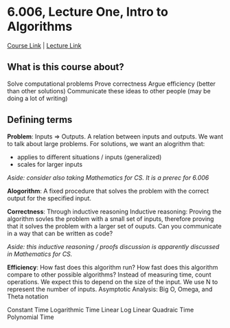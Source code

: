 # 6.006, Lecture One, Intro to Algorithms

[Course Link](https://ocw.mit.edu/courses/6-006-introduction-to-algorithms-spring-2020/) | [Lecture Link](https://youtu.be/ZA-tUyM_y7s)

## What is this course about?

Solve computational problems
Prove correctness
Argue efficiency (better than other solutions)
Communicate these ideas to other people (may be doing a lot of writing)

## Defining terms

**Problem**: Inputs => Outputs. A relation between inputs and outputs.
We want to talk about large problems.
For solutions, we want an alogrithm that:
 - applies to different situations / inputs (generalized)
 - scales for larger inputs

*Aside: consider also taking Mathematics for CS. It is a prerec for 6.006*

**Alogorithm**: A fixed procedure that solves the problem with the correct output for the specified input.

**Correctness**: Through inductive reasoning
Inductive reasoning: Proving the algorithm sovles the problem with a small set of inputs, therefore proving that it solves the problem with a larger set of ouputs.
Can you communicate in a way that can be written as code?

*Aside: this inductive reasoning / proofs discussion is apparently discussed in Mathematics for CS.*

**Efficiency**: How fast does this algorithm run? How fast does this algorithm compare to other possible algorithms?
Instead of measuring time, count operations. We expect this to depend on the size of the input. We use N to represent the number of inputs.
Asymptotic Analysis: Big O, Omega, and Theta notation

Constant Time
Logarithmic Time
Linear
Log Linear
Quadraic Time
Polynomial Time